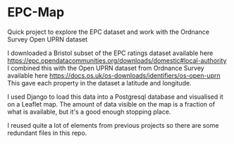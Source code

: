 # EPC-Map
Quick project to explore the EPC dataset and work with the Ordnance Survey Open UPRN dataset

I downloaded a Bristol subset of the EPC ratings dataset available here https://epc.opendatacommunities.org/downloads/domestic#local-authority
I combined this with the Open UPRN dataset from Ordnance Survey available here https://docs.os.uk/os-downloads/identifiers/os-open-uprn
This gave each property in the dataset a latitude and longitude.

I used Django to load this data into a Postgresql database and visualised it on a Leaflet map.
The amount of data visible on the map is a fraction of what is available, but it's a good enough stopping place.

I reused quite a lot of elements from previous projects so there are some redundant files in this repo.
